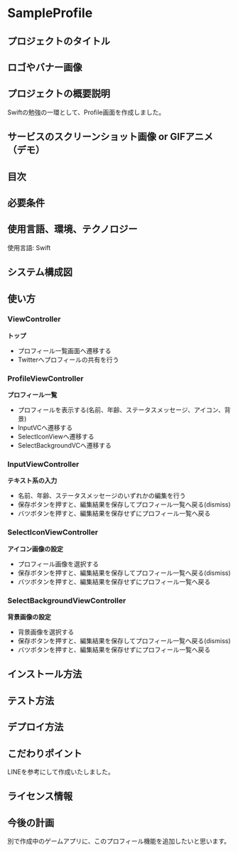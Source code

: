 # SampleProfile

## プロジェクトのタイトル

## ロゴやバナー画像

## プロジェクトの概要説明

Swiftの勉強の一環として、Profile画面を作成しました。

## サービスのスクリーンショット画像 or GIFアニメ（デモ）

## 目次

## 必要条件

## 使用言語、環境、テクノロジー

使用言語: Swift

## システム構成図

## 使い方

### ViewController

**トップ**

- プロフィール一覧画面へ遷移する
- Twitterへプロフィールの共有を行う

### ProfileViewController

**プロフィール一覧**

- プロフィールを表示する(名前、年齢、ステータスメッセージ、アイコン、背景)
- InputVCへ遷移する
- SelectIconViewへ遷移する
- SelectBackgroundVCへ遷移する

### InputViewController

**テキスト系の入力**

- 名前、年齢、ステータスメッセージのいずれかの編集を行う
- 保存ボタンを押すと、編集結果を保存してプロフィール一覧へ戻る(dismiss)
- バツボタンを押すと、編集結果を保存せずにプロフィール一覧へ戻る

### SelectIconViewController

**アイコン画像の設定**

- プロフィール画像を選択する
- 保存ボタンを押すと、編集結果を保存してプロフィール一覧へ戻る(dismiss)
- バツボタンを押すと、編集結果を保存せずにプロフィール一覧へ戻る

### SelectBackgroundViewController

**背景画像の設定**

- 背景画像を選択する
- 保存ボタンを押すと、編集結果を保存してプロフィール一覧へ戻る(dismiss)
- バツボタンを押すと、編集結果を保存せずにプロフィール一覧へ戻る

## インストール方法

## テスト方法

## デプロイ方法

## こだわりポイント

LINEを参考にして作成いたしました。

## ライセンス情報

## 今後の計画

別で作成中のゲームアプリに、このプロフィール機能を追加したいと思います。
